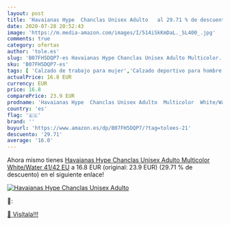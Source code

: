 ```yaml
---
layout: post
title: 'Havaianas Hype  Chanclas Unisex Adulto   al 29.71 % de descuento'
date: 2020-07-28 20:52:43
image: 'https://m.media-amazon.com/images/I/514iSkKmDaL._SL400_.jpg'
comments: true
category: ofertas
author: 'tole.es'
slug: 'B07FH5DQP7-es Havaianas Hype Chanclas Unisex Adulto Multicolor...'
sku: 'B07FH5DQP7-es'
tags: [ 'Calzado de trabajo para mujer','Calzado deportivo para hombre','Calzado sanitario y de hostelería para mujer','Chanclas y sandalias de piscina para hombre','Sandalias y chanclas para niña','Zapatillas y calzado deportivo para hombre','Zapatos','Zapatos para hombre','Zapatos para mujer','Zapatos para niñas pequeñas','Zapatos y complementos','Zuecos sanitarios y de hostelería para mujer','Zuecos y mules para hombre','chanclas', ]
actualPrice: 16.8 EUR
currency: EUR
price: 16.8
comparePrice: 23.9 EUR
prodname: 'Havaianas Hype  Chanclas Unisex Adulto  Multicolor  White/Water   41/42 EU'
country: 'es'
flag: '🇪🇸'
brand: ''
buyurl: 'https://www.amazon.es/dp/B07FH5DQP7/?tag=tolees-21'
descuento: '29.71'
average: '16.0'
---
```


Ahora mismo tienes [Havaianas Hype  Chanclas Unisex Adulto  Multicolor  White/Water   41/42 EU](https://www.amazon.es/dp/B07FH5DQP7/?tag=tolees-21) a 16.8 EUR (original: 23.9 EUR) (29.71 %  de descuento) en el siguiente enlace!

[![Havaianas Hype  Chanclas Unisex Adulto  ](https://m.media-amazon.com/images/I/514iSkKmDaL._SL400_.jpg)](https://www.amazon.es/dp/B07FH5DQP7/?tag=tolees-21)

🔎:


[🛒 Visítala!!!](https://www.amazon.es/dp/B07FH5DQP7/?tag=tolees-21)
